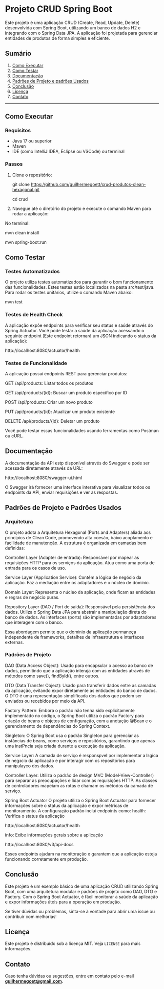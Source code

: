 # Projeto CRUD Spring Boot

Este projeto é uma aplicação CRUD (Create, Read, Update, Delete) desenvolvida com Spring Boot, utilizando um banco de dados H2 e integrando com o Spring Data JPA. A aplicação foi projetada para gerenciar entidades de produtos de forma simples e eficiente.

## Sumário

1. [Como Executar](#como-executar)
2. [Como Testar](#como-testar)
3. [Documentação](#documentação)
4. [Padrões de Projeto e padrões Usados](#padrões-de-projeto-e-padrões-usados)
5. [Conclusão](#conclusão)
6. [Licença](#licença)
7. [Contato](#contato)

---------

## Como Executar

### Requisitos

- Java 17 ou superior
- Maven
- IDE (como IntelliJ IDEA, Eclipse ou VSCode) ou terminal

### Passos

1. Clone o repositório:

   git clone https://github.com/guilhermegoett/crud-produtos-clean-hexagonal.git

   cd crud

2. Navegue até o diretório do projeto e execute o comando Maven para rodar a aplicação:

No terminal:

mvn clean install

mvn spring-boot:run

## Como Testar

### Testes Automatizados
O projeto utiliza testes automatizados para garantir o bom funcionamento das funcionalidades. Estes testes estão localizados na pasta src/test/java. Para rodar os testes unitários, utilize o comando Maven abaixo:

mvn test

### Testes de Health Check
A aplicação expõe endpoints para verificar seu status e saúde através do Spring Actuator. Você pode testar a saúde da aplicação acessando o seguinte endpoint (Este endpoint retornará um JSON indicando o status da aplicação):


http://localhost:8080/actuator/health


### Testes de Funcionalidade

A aplicação possui endpoints REST para gerenciar produtos:

GET /api/products: Listar todos os produtos

GET /api/products/{id}: Buscar um produto específico por ID

POST /api/products: Criar um novo produto

PUT /api/products/{id}: Atualizar um produto existente

DELETE /api/products/{id}: Deletar um produto

Você pode testar essas funcionalidades usando ferramentas como Postman ou cURL.

## Documentação

A documentação da API estр disponível através do Swagger e pode ser acessada diretamente através da URL:

http://localhost:8080/swagger-ui.html

O Swagger irá fornecer uma interface interativa para visualizar todos os endpoints da API, enviar requisições e ver as respostas.

## Padrões de Projeto e Padrões Usados

### Arquitetura

O projeto adota a Arquitetura Hexagonal (Ports and Adapters) aliada aos princípios de Clean Code, promovendo alta coesão, baixo acoplamento e facilidade de manutenção. A estrutura é organizada em camadas bem definidas:

Controller Layer (Adapter de entrada): Responsável por mapear as requisições HTTP para os serviços da aplicação. Atua como uma porta de entrada para os casos de uso.

Service Layer (Application Service): Contém a lógica de negócio da aplicação. Faz a mediação entre os adaptadores e o núcleo de domínio.

Domain Layer: Representa o núcleo da aplicação, onde ficam as entidades e regras de negócio puras.

Repository Layer (DAO / Port de saída): Responsável pela persistência dos dados. Utiliza o Spring Data JPA para abstrair a manipulação direta do banco de dados. As interfaces (ports) são implementadas por adaptadores que interagem com o banco.

Essa abordagem permite que o domínio da aplicação permaneça independente de frameworks, detalhes de infraestrutura e interfaces externas.

### Padrões de Projeto

DAO (Data Access Object): Usado para encapsular o acesso ao banco de dados, permitindo que a aplicação interaja com as entidades através de métodos como save(), findById(), entre outros.

DTO (Data Transfer Object): Usado para transferir dados entre as camadas da aplicação, evitando expor diretamente as entidades do banco de dados. O DTO é uma representação simplificada dos dados que podem ser enviados ou recebidos por meio da API.

Factory Pattern: Embora o padrão não tenha sido explicitamente implementado no código, o Spring Boot utiliza o padrão Factory para criação de beans e objetos de configuração, com a anotação @Bean e o gerenciamento de dependências do Spring Context.

Singleton: O Spring Boot usa o padrão Singleton para gerenciar as instâncias de beans, como serviços e repositórios, garantindo que apenas uma instРncia seja criada durante a execução da aplicação.

Service Layer: A camada de serviço é responsрvel por implementar a lзgica de negзcio da aplicação e por interagir com os repositórios para manipulaусo dos dados.

Controller Layer: Utiliza o padrão de design MVC (Model-View-Controller) para separar as preocupações e lidar com as requisições HTTP. As classes de controladores mapeiam as rotas e chamam os métodos da camada de serviço.

Spring Boot Actuator
O projeto utiliza o Spring Boot Actuator para fornecer informações sobre o status da aplicação e expor métricas de monitoramento. A configuração padrão inclui endpoints como:
health: Verifica o status da aplicação

http://localhost:8080/actuator/health

info: Exibe informações gerais sobre a aplicação

http://localhost:8080/v3/api-docs

Esses endpoints ajudam na monitoração e garantem que a aplicação esteja funcionando corretamente em produção.

## Conclusão

Este projeto é um exemplo básico de uma aplicação CRUD utilizando Spring Boot, com uma arquitetura modular e padrões de projeto como DAO, DTO e Factory. Com o Spring Boot Actuator, é fácil monitorar a saúde da aplicação e expor informações úteis para a operação em produção.

Se tiver dúvidas ou problemas, sinta-se à vontade para abrir uma issue ou contribuir com melhorias!

## Licença

Este projeto é distribuído sob a licença MIT. Veja `LICENSE` para mais informações.

## Contato

Caso tenha dúvidas ou sugestões, entre em contato pelo e-mail **[guilhermegoet@gmail.com](mailto:guilhermegoet@gmail.com)**.
